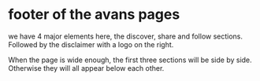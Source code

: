 # footer of the avans pages

we have 4 major elements here, the discover, share and follow sections. Followed by the disclaimer with a logo on the right.

When the page is wide enough, the first three sections will be side by side. Otherwise they will all appear below each other.

